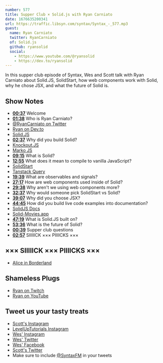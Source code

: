 ```yaml
---
number: 577
title: Supper Club × Solid.js with Ryan Carniato
date: 1676635200341
url: https://traffic.libsyn.com/syntax/Syntax_-_577.mp3
guest:
  name: Ryan Carniato
  twitter: RyanCarniato
  of: Solid.js
  github: ryansolid
  social:
    - https://www.youtube.com/@ryansolid
    - https://dev.to/ryansolid
---
```


In this supper club episode of Syntax, Wes and Scott talk with Ryan Carniato about Solid.JS, SolidStart, how web components work with Solid, why he chose JSX, and what the future of Solid is.

## Show Notes

- **[00:37](#t=00:37)** Welcome
- **[01:38](#t=01:38)** Who is Ryan Carniato?
- [@RyanCarniato on Twitter](https://twitter.com/RyanCarniato)
- [Ryan on Dev.to](https://dev.to/ryansolid)
- [Solid.JS](https://www.solidjs.com)
- **[02:37](#t=02:37)** Why did you build Solid?
- [Knockout.JS](https://knockoutjs.com)
- [Marko JS](https://markojs.com)
- **[09:15](#t=09:15)** What is Solid?
- **[12:55](#t=12:55)** What does it mean to compile to vanilla JavaScript?
- [SolidStart](https://start.solidjs.com)
- [Tanstack Query](https://tanstack.com/query/latest)
- **[19:39](#t=19:39)** What are observables and signals?
- **[27:17](#t=27:17)** How are web components used inside of Solid?
- **[29:38](#t=29:38)** Why aren't we using web components more?
- **[32:37](#t=32:37)** Why would someone pick SolidStart vs Solid?
- **[39:07](#t=39:07)** Why did you choose JSX?
- **[44:45](#t=44:45)** How did you build live code examples into documentation?
- [SolidJS Docs](https://docs.solidjs.com)
- [Solid-Movies.app](https://solid-movies.app)
- **[47:19](#t=47:19)** What is Solid.JS built on?
- **[53:36](#t=53:36)** What is the future of Solid?
- **[00:39](#t=00:39)** Supper club questions
- **[02:57](#t=02:57)** SIIIIICK ××× PIIIICKS ×××

## ××× SIIIIICK ××× PIIIICKS ×××

- [Alice in Borderland](https://www.netflix.com/ca/title/80200575)

## Shameless Plugs

- [Ryan on Twitch](https://www.twitch.tv/ryansolid)
- [Ryan on YouTube](https://www.youtube.com/@ryansolid)

## Tweet us your tasty treats

- [Scott's Instagram](https://www.instagram.com/stolinski/)
- [LevelUpTutorials Instagram](https://www.instagram.com/LevelUpTutorials/)
- [Wes' Instagram](https://www.instagram.com/wesbos/)
- [Wes' Twitter](https://twitter.com/wesbos)
- [Wes' Facebook](https://www.facebook.com/wesbos.developer)
- [Scott's Twitter](https://twitter.com/stolinski)
- Make sure to include [@SyntaxFM](https://twitter.com/SyntaxFM) in your tweets
